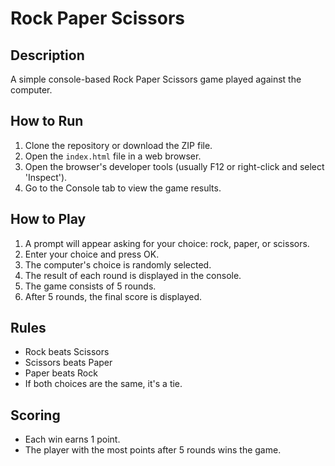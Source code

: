 # Rock Paper Scissors

## Description

A simple console-based Rock Paper Scissors game played against the computer.

## How to Run

1. Clone the repository or download the ZIP file.
2. Open the `index.html` file in a web browser.
3. Open the browser's developer tools (usually F12 or right-click and select 'Inspect').
4. Go to the Console tab to view the game results.

## How to Play

1. A prompt will appear asking for your choice: rock, paper, or scissors.
2. Enter your choice and press OK.
3. The computer's choice is randomly selected.
4. The result of each round is displayed in the console.
5. The game consists of 5 rounds.
6. After 5 rounds, the final score is displayed.

## Rules

- Rock beats Scissors
- Scissors beats Paper
- Paper beats Rock
- If both choices are the same, it's a tie.

## Scoring

- Each win earns 1 point.
- The player with the most points after 5 rounds wins the game.